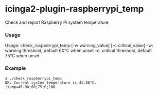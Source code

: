 # icinga2-plugin-raspberrypi_temp
Check and report Raspberry Pi system temperature

### Usage
Usage: check_raspberrypi_temp [-w warning_value] [-c critical_value]
   -w: warning threshold, default 60°C when unset
   -c: critical threshold, default 75°C when unset

### Example
```
$ ./check_raspberrypi_temp
OK: Current system temperature is 45.08°C.
|temp=45.08;60;75;0;100
```

